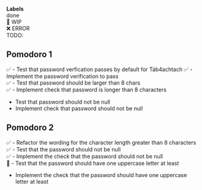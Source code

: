 **Labels**  
done  
🚧 WIP  
❌ ERROR  
TODO:  

## Pomodoro 1  
✅ - Test that password verfication passes by default for Táb4achtach
✅ - Implement the password verification to pass  
✅ - Test that password should be larger than 8 chars  
✅ - Implement check that password is longer than 8 characters  
- Test that password should not be null  
- Implement check that password should not be null  

## Pomodoro 2  
✅ - Refactor the wording for the character length greater than 8 characters  
✅ - Test that the password should not be null  
✅ - Implement the check that the password should not be null  
🚧 - Test that the password should have one uppercase letter at least  
- Implement the check that the password should have one uppercase letter at least  
